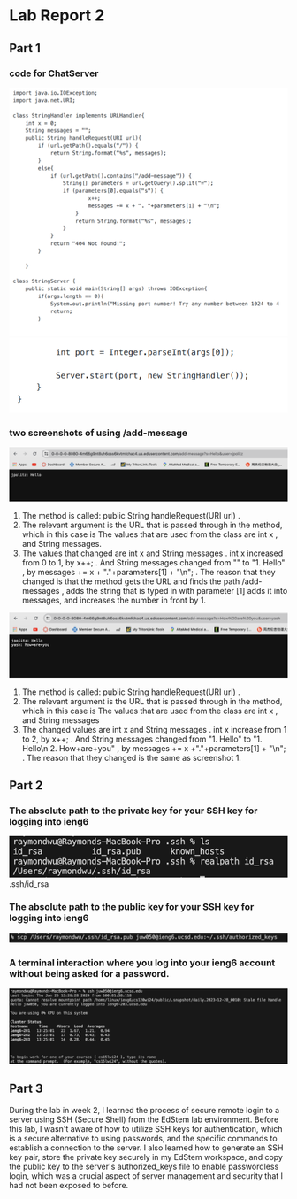 # Lab Report 2
## Part 1
### code for ChatServer
![Image](lab2u1.png)   
![Image](lab2u2.png)  
### two screenshots of using /add-message   
![Image](lab22.png)  
1. The method is called: public String handleRequest(URI url) .  
2. The relevant argument is the URL that is passed through in the method, which in this case is The values that are used from the class are int x , and String messages.
3. The values that changed are int x and String messages . int x increased from 0 to 1, by x++; . And String messages changed from "" to "1. Hello" , by messages += x + "."+parameters[1] + "\n"; . The reason that they changed is that the method gets the URL and finds the path /add-messages , adds the string that is typed in with parameter [1] adds it into messages, and increases the number in front by 1.


![Image](lab23.png)     
1. The method is called: public String handleRequest(URI url) .
2. The relevant argument is the URL that is passed through in the method, which in this case is The values that are used from the class are int x , and String messages
3. The changed values are int x and String messages . int x increase from 1 to 2, by x++; . And String messages changed from "1. Hello" to "1. Hello\n 2. How+are+you" , by messages += x +"."+parameters[1] + "\n"; . The reason that they changed is the same as screenshot 1.

## Part 2  
### The absolute path to the private key for your SSH key for logging into ieng6
![Image](lab2u3.jpg)  
.ssh/id_rsa

### The absolute path to the public key for your SSH key for logging into ieng6
![Image](lab2public.png)  

### A terminal interaction where you log into your ieng6 account without being asked for a password.
![Image](lab2pass.png)  

## Part 3  
During the lab in week 2, I learned the process of secure remote login to a server using SSH (Secure Shell) from the EdStem lab environment. Before this lab, I wasn't aware of how to utilize SSH keys for authentication, which is a secure alternative to using passwords, and the specific commands to establish a connection to the server. I also learned how to generate an SSH key pair, store the private key securely in my EdStem workspace, and copy the public key to the server's authorized_keys file to enable passwordless login, which was a crucial aspect of server management and security that I had not been exposed to before.

